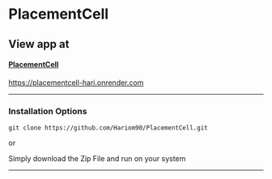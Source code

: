 # PlacementCell



## View app at

#### [PlacementCell](https://placementcell-hari.onrender.com)
https://placementcell-hari.onrender.com



<hr />

### Installation Options

```
git clone https://github.com/Hariom90/PlacementCell.git
```
or

Simply download the Zip File and run on your system
<hr />
